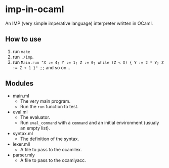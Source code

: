 # imp-in-ocaml

An IMP (very simple imperative language) interpreter written in OCaml.

## How to use

1. run `make`
2. run `./imp`.
3. run `Main.run "X := 4; Y := 1; Z := 0; while (Z < X) { Y := 2 * Y; Z := Z + 1 }" ;;`
   and so on...

## Modules

- main.ml
  - The very main program.
  - Run the `run` function to test.
- eval.ml
  - The evaluator.
  - Run `eval_command` with a `command` and an initial environment (usualy an empty list).
- syntax.ml
  - The definition of the syntax.
- lexer.mll
  - A file to pass to the ocamllex.
- parser.mly
  - A file to pass to the ocamlyacc.
